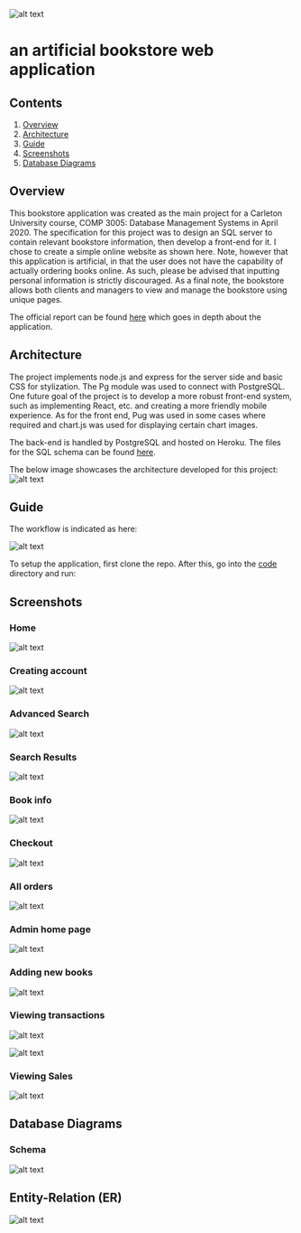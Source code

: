 ![alt text](code/book_sanctum/source/pages/themes/images/logoBlack.png)
# an artificial bookstore web application

## Contents
1. [Overview](#Overview)
2. [Architecture](#Overview)
3. [Guide](#guide)
4. [Screenshots](#screenshots)
5. [Database Diagrams](#Database-Diagrams)

## Overview

This bookstore application was created as the main project for a Carleton University course, COMP 3005: Database Management Systems in April 2020. The specification for this project was to design an SQL server to contain relevant bookstore information, then develop a front-end for it. I chose to create a simple online website as shown here. Note, however that this application is artificial, in that the user does not have the capability of actually ordering books online. As such, please be advised that inputting personal information is strictly discouraged. As a final note, the bookstore allows both clients and managers to view and manage the bookstore using unique pages. 

The official report can be found [here](/documentation/101070889.pdf) which goes in depth about the application. 

## Architecture

The project implements node.js and express for the server side and basic CSS for stylization. The Pg module was used to connect with PostgreSQL. One future goal of the project is to develop a more robust front-end system, such as implementing React, etc. and creating a more friendly mobile experience. As for the front end, Pug was used in some cases where required and chart.js was used for displaying certain chart images. 

The back-end is handled by PostgreSQL and hosted on Heroku. The files for the SQL schema can be found [here](SQL/).

The below image showcases the architecture developed for this project:
![alt text](documentation/diagrams/architecture.png)

## Guide

The workflow is indicated as here:

![alt text](documentation/diagrams/workflow.png)

To setup the application, first clone the repo. After this, go into the [code](/code) directory and run:

## Screenshots

### Home

![alt text](documentation/screenshots/home_client.PNG)

### Creating account

![alt text](documentation/screenshots/create_account.PNG)


### Advanced Search

![alt text](documentation/screenshots/advanced_search.PNG)

### Search Results

![alt text](documentation/screenshots/search.PNG)

### Book info

![alt text](documentation/screenshots/book_info.PNG)


### Checkout

![alt text](documentation/screenshots/checkout.PNG)


### All orders

![alt text](documentation/screenshots/orders.PNG)

### Admin home page

![alt text](documentation/screenshots/admin_home.PNG)


### Adding new books

![alt text](documentation/screenshots/inventory.PNG)


### Viewing transactions

![alt text](documentation/screenshots/transactions_1.PNG)

![alt text](documentation/screenshots/transactions_2.PNG)

### Viewing Sales

![alt text](documentation/screenshots/sales_1.PNG)

## Database Diagrams

### Schema
![alt text](documentation/schema.png)

## Entity-Relation (ER)
![alt text](documentation/er_diagram.png)
